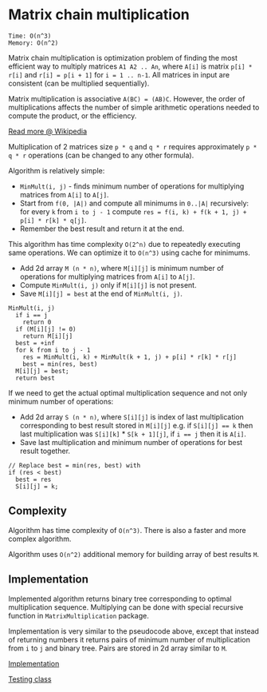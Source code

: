 # Matrix chain multiplication
```
Time: O(n^3)
Memory: O(n^2)
```
Matrix chain multiplication is optimization problem of finding the most efficient way to multiply matrices `A1 A2 .. An`, where `A[i]` is matrix `p[i] * r[i]` and `r[i] = p[i + 1]` for `i = 1 .. n-1`. All matrices in input are consistent (can be multiplied sequentially).

Matrix multiplication is associative `A(BC) = (AB)C`. However, the order of multiplications affects the number of simple arithmetic operations needed to compute the product, or the efficiency.

[Read more @ Wikipedia](https://en.wikipedia.org/wiki/Matrix_chain_multiplication)

Multiplication of 2 matrices size `p * q` and `q * r` requires approximately `p * q * r` operations (can be changed to any other formula).

Algorithm is relatively simple:
- `MinMult(i, j)` - finds minimum number of operations for multiplying matrices from `A[i]` to `A[j]`.
- Start from `f(0, |A|)` and compute all minimums in `0..|A|` recursively:
for every `k` from `i to j - 1` compute `res = f(i, k) + f(k + 1, j) + p[i] * r[k] * q[j]`.
- Remember the best result and return it at the end.

This algorithm has time complexity `O(2^n)` due to repeatedly executing same operations. We can optimize it to `O(n^3)` using cache for minimums.
- Add 2d array `M (n * n)`, where `M[i][j]` is minimum number of operations for multiplying matrices from `A[i]` to `A[j]`.
- Compute `MinMult(i, j)` only if `M[i][j]` is not present.
- Save `M[i][j] = best` at the end of `MinMult(i, j)`.

```
MinMult(i, j)
  if i == j
    return 0
  if (M[i][j] != 0)
    return M[i][j]
  best = +inf
  for k from i to j - 1
    res = MinMult(i, k) + MinMult(k + 1, j) + p[i] * r[k] * r[j]
    best = min(res, best)
  M[i][j] = best;
  return best
```

If we need to get the actual optimal multiplication sequence and not only minimum number of operations:
- Add 2d array `S (n * n)`, where `S[i][j]` is index of last multiplication corresponding to best result stored in `M[i][j]` e.g. if `S[i][j] == k` then last multiplication was `S[i][k]` * `S[k + 1][j]`, if `i == j` then it is `A[i]`.
- Save last multiplication and minimum number of operations for best result together.

```
// Replace best = min(res, best) with
if (res < best)
  best = res
  S[i][j] = k;
```

## Complexity
Algorithm has time complexity of `O(n^3)`. There is also a faster and more complex algorithm.

Algorithm uses `O(n^2)` additional memory for building array of best results `M`.

## Implementation
Implemented algorithm returns binary tree corresponding to optimal multiplication sequence. Multiplying can be done with special recursive function in `MatrixMultiplication` package.

Implementation is very similar to the pseudocode above, except that instead of returning numbers it returns pairs of minimum number of multiplication from `i` to `j` and binary tree. Pairs are stored in 2d array similar to `M`.

[Implementation](/src/matrix/MatrixChainMultiplication.java)

[Testing class](/test/matrix/MatrixChainMultiplicationTest.java)
